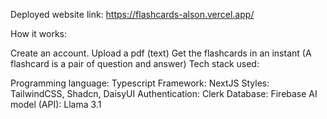 Deployed website link: https://flashcards-alson.vercel.app/

How it works:

Create an account.
Upload a pdf (text)
Get the flashcards in an instant (A flashcard is a pair of question and answer)
Tech stack used:

Programming language: Typescript
Framework: NextJS
Styles: TailwindCSS, Shadcn, DaisyUI
Authentication: Clerk
Database: Firebase
AI model (API): Llama 3.1